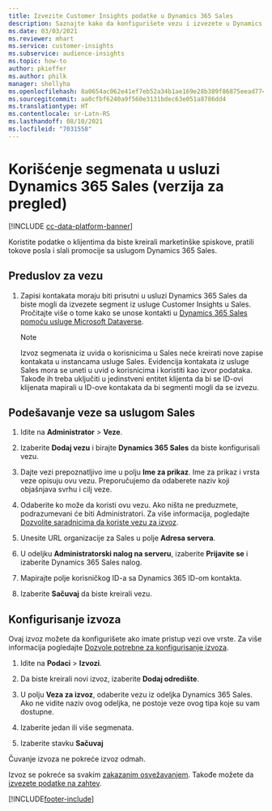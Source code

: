 ```yaml
---
title: Izvezite Customer Insights podatke u Dynamics 365 Sales
description: Saznajte kako da konfigurišete vezu i izvezete u Dynamics 365 Sales.
ms.date: 03/03/2021
ms.reviewer: mhart
ms.service: customer-insights
ms.subservice: audience-insights
ms.topic: how-to
author: pkieffer
ms.author: philk
manager: shellyha
ms.openlocfilehash: 8a0654ac062e41ef7eb52a34b1ae169e28b389f86875eead774422fef60f2232
ms.sourcegitcommit: aa0cfbf6240a9f560e3131bdec63e051a8786dd4
ms.translationtype: HT
ms.contentlocale: sr-Latn-RS
ms.lasthandoff: 08/10/2021
ms.locfileid: "7031558"
---
```

# <a name="use-segments-in-dynamics-365-sales-preview"></a>Korišćenje segmenata u usluzi Dynamics 365 Sales (verzija za pregled)

[!INCLUDE [cc-data-platform-banner](../includes/cc-data-platform-banner.md)]

Koristite podatke o klijentima da biste kreirali marketinške spiskove, pratili tokove posla i slali promocije sa uslugom Dynamics 365 Sales.

## <a name="prerequisite-for-connection"></a>Preduslov za vezu

1. Zapisi kontakata moraju biti prisutni u usluzi Dynamics 365 Sales da biste mogli da izvezete segment iz usluge Customer Insights u Sales. Pročitajte više o tome kako se unose kontakti u [Dynamics 365 Sales pomoću usluge Microsoft Dataverse](connect-power-query.md).

   > [!NOTE]
   > Izvoz segmenata iz uvida o korisnicima u Sales neće kreirati nove zapise kontakata u instancama usluge Sales. Evidencija kontakata iz usluge Sales mora se uneti u uvid o korisnicima i koristiti kao izvor podataka. Takođe ih treba uključiti u jedinstveni entitet klijenta da bi se ID-ovi klijenata mapirali u ID-ove kontakata da bi segmenti mogli da se izvezu.

## <a name="set-up-the-connection-to-sales"></a>Podešavanje veze sa uslugom Sales

1. Idite na **Administrator** > **Veze**.

1. Izaberite **Dodaj vezu** i birajte **Dynamics 365 Sales** da biste konfigurisali vezu.

1. Dajte vezi prepoznatljivo ime u polju **Ime za prikaz**. Ime za prikaz i vrsta veze opisuju ovu vezu. Preporučujemo da odaberete naziv koji objašnjava svrhu i cilj veze.

1. Odaberite ko može da koristi ovu vezu. Ako ništa ne preduzmete, podrazumevani će biti Administratori. Za više informacija, pogledajte [Dozvolite saradnicima da koriste vezu za izvoz](connections.md#allow-contributors-to-use-a-connection-for-exports).

1. Unesite URL organizacije za Sales u polje **Adresa servera**.

1. U odeljku **Administratorski nalog na serveru**, izaberite **Prijavite se** i izaberite Dynamics 365 Sales nalog.

1. Mapirajte polje korisničkog ID-a sa Dynamics 365 ID-om kontakta.

1. Izaberite **Sačuvaj** da biste kreirali vezu. 

## <a name="configure-an-export"></a>Konfigurisanje izvoza

Ovaj izvoz možete da konfigurišete ako imate pristup vezi ove vrste. Za više informacija pogledajte [Dozvole potrebne za konfigurisanje izvoza](export-destinations.md#set-up-a-new-export).

1. Idite na **Podaci** > **Izvozi**.

1. Da biste kreirali novi izvoz, izaberite **Dodaj odredište**.

1. U polju **Veza za izvoz**, odaberite vezu iz odeljka Dynamics 365 Sales. Ako ne vidite naziv ovog odeljka, ne postoje veze ovog tipa koje su vam dostupne.

1. Izaberite jedan ili više segmenata.

1. Izaberite stavku **Sačuvaj**

Čuvanje izvoza ne pokreće izvoz odmah.

Izvoz se pokreće sa svakim [zakazanim osvežavanjem](system.md#schedule-tab). Takođe možete da [izvezete podatke na zahtev](export-destinations.md#run-exports-on-demand). 

[!INCLUDE[footer-include](../includes/footer-banner.md)]
